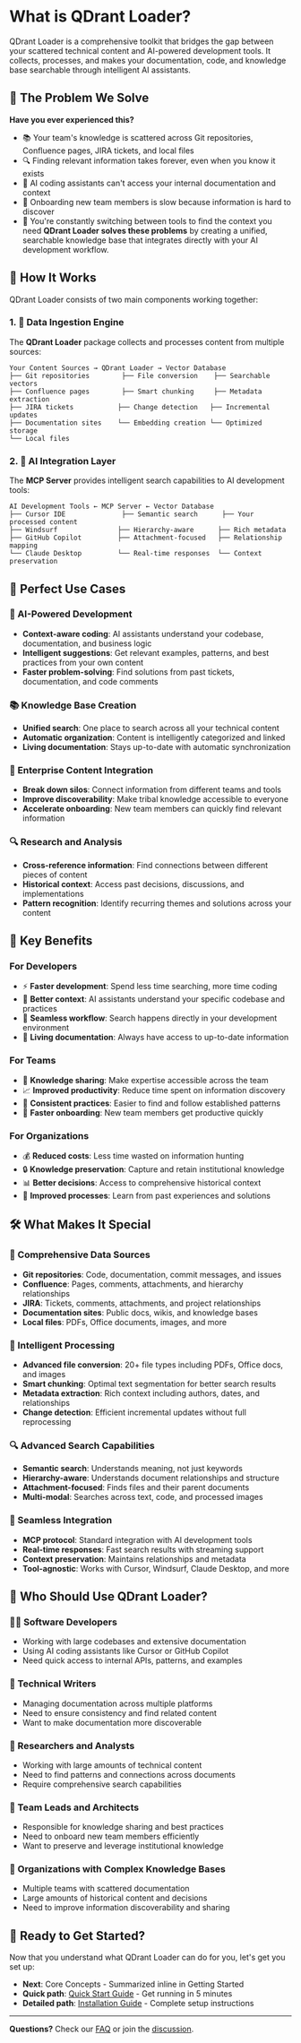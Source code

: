 # What is QDrant Loader?
QDrant Loader is a comprehensive toolkit that bridges the gap between your scattered technical content and AI-powered development tools. It collects, processes, and makes your documentation, code, and knowledge base searchable through intelligent AI assistants.
## 🎯 The Problem We Solve
**Have you ever experienced this?**
- 📚 Your team's knowledge is scattered across Git repositories, Confluence pages, JIRA tickets, and local files
- 🔍 Finding relevant information takes forever, even when you know it exists
- 🤖 AI coding assistants can't access your internal documentation and context
- 📝 Onboarding new team members is slow because information is hard to discover
- 🔄 You're constantly switching between tools to find the context you need
**QDrant Loader solves these problems** by creating a unified, searchable knowledge base that integrates directly with your AI development workflow.
## 🚀 How It Works
QDrant Loader consists of two main components working together:
### 1. 🔄 Data Ingestion Engine
The **QDrant Loader** package collects and processes content from multiple sources:
```text
Your Content Sources → QDrant Loader → Vector Database
├── Git repositories        ├── File conversion    ├── Searchable vectors
├── Confluence pages        ├── Smart chunking     ├── Metadata extraction
├── JIRA tickets           ├── Change detection   ├── Incremental updates
├── Documentation sites    └── Embedding creation └── Optimized storage
└── Local files
```
### 2. 🔌 AI Integration Layer
The **MCP Server** provides intelligent search capabilities to AI development tools:
```text
AI Development Tools ← MCP Server ← Vector Database
├── Cursor IDE              ├── Semantic search      ├── Your processed content
├── Windsurf               ├── Hierarchy-aware      ├── Rich metadata
├── GitHub Copilot         ├── Attachment-focused   ├── Relationship mapping
└── Claude Desktop         └── Real-time responses  └── Context preservation
```
## 🎯 Perfect Use Cases
### 🤖 AI-Powered Development
- **Context-aware coding**: AI assistants understand your codebase, documentation, and business logic
- **Intelligent suggestions**: Get relevant examples, patterns, and best practices from your own content
- **Faster problem-solving**: Find solutions from past tickets, documentation, and code comments
### 📚 Knowledge Base Creation
- **Unified search**: One place to search across all your technical content
- **Automatic organization**: Content is intelligently categorized and linked
- **Living documentation**: Stays up-to-date with automatic synchronization
### 🏢 Enterprise Content Integration
- **Break down silos**: Connect information from different teams and tools
- **Improve discoverability**: Make tribal knowledge accessible to everyone
- **Accelerate onboarding**: New team members can quickly find relevant information
### 🔍 Research and Analysis
- **Cross-reference information**: Find connections between different pieces of content
- **Historical context**: Access past decisions, discussions, and implementations
- **Pattern recognition**: Identify recurring themes and solutions across your content
## 🌟 Key Benefits
### For Developers
- ⚡ **Faster development**: Spend less time searching, more time coding
- 🧠 **Better context**: AI assistants understand your specific codebase and practices
- 🔄 **Seamless workflow**: Search happens directly in your development environment
- 📖 **Living documentation**: Always have access to up-to-date information
### For Teams
- 🤝 **Knowledge sharing**: Make expertise accessible across the team
- 📈 **Improved productivity**: Reduce time spent on information discovery
- 🎯 **Consistent practices**: Easier to find and follow established patterns
- 🚀 **Faster onboarding**: New team members get productive quickly
### For Organizations
- 💰 **Reduced costs**: Less time wasted on information hunting
- 🔒 **Knowledge preservation**: Capture and retain institutional knowledge
- 📊 **Better decisions**: Access to comprehensive historical context
- 🔄 **Improved processes**: Learn from past experiences and solutions
## 🛠️ What Makes It Special
### 🔄 Comprehensive Data Sources
- **Git repositories**: Code, documentation, commit messages, and issues
- **Confluence**: Pages, comments, attachments, and hierarchy relationships
- **JIRA**: Tickets, comments, attachments, and project relationships
- **Documentation sites**: Public docs, wikis, and knowledge bases
- **Local files**: PDFs, Office documents, images, and more
### 🧠 Intelligent Processing
- **Advanced file conversion**: 20+ file types including PDFs, Office docs, and images
- **Smart chunking**: Optimal text segmentation for better search results
- **Metadata extraction**: Rich context including authors, dates, and relationships
- **Change detection**: Efficient incremental updates without full reprocessing
### 🔍 Advanced Search Capabilities
- **Semantic search**: Understands meaning, not just keywords
- **Hierarchy-aware**: Understands document relationships and structure
- **Attachment-focused**: Finds files and their parent documents
- **Multi-modal**: Searches across text, code, and processed images
### 🔌 Seamless Integration
- **MCP protocol**: Standard integration with AI development tools
- **Real-time responses**: Fast search results with streaming support
- **Context preservation**: Maintains relationships and metadata
- **Tool-agnostic**: Works with Cursor, Windsurf, Claude Desktop, and more
## 🎯 Who Should Use QDrant Loader?
### 👨‍💻 Software Developers
- Working with large codebases and extensive documentation
- Using AI coding assistants like Cursor or GitHub Copilot
- Need quick access to internal APIs, patterns, and examples
### 📝 Technical Writers
- Managing documentation across multiple platforms
- Need to ensure consistency and find related content
- Want to make documentation more discoverable
### 🔬 Researchers and Analysts
- Working with large amounts of technical content
- Need to find patterns and connections across documents
- Require comprehensive search capabilities
### 👥 Team Leads and Architects
- Responsible for knowledge sharing and best practices
- Need to onboard new team members efficiently
- Want to preserve and leverage institutional knowledge
### 🏢 Organizations with Complex Knowledge Bases
- Multiple teams with scattered documentation
- Large amounts of historical content and decisions
- Need to improve information discoverability and sharing
## 🚀 Ready to Get Started?
Now that you understand what QDrant Loader can do for you, let's get you set up:
- **Next**: Core Concepts - Summarized inline in Getting Started
- **Quick path**: [Quick Start Guide](./quick-start.md) - Get running in 5 minutes
- **Detailed path**: [Installation Guide](./installation.md) - Complete setup instructions
---
**Questions?** Check our [FAQ](../users/troubleshooting/common-issues.md) or join the [discussion](https://github.com/martin-papy/qdrant-loader/discussions).
